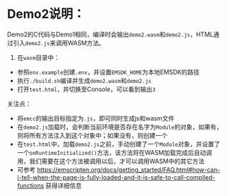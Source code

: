 # Demo2说明：

Demo2的C代码与Demo1相同，编译时会输出`demo2.wasm`和`demo2.js`，HTML通过引入`demo2.js`来调用WASM方法。

1. 在`wasm`目录中：
  - 参照`env.example`创建`.env`，并设置`EMSDK_HOME`为本地EMSDK的路径
  - 执行`./build.sh`编译并生成`demo2.wasm`和`demo2.js`
  - 打开`test.html`，并切换至Console，可以看到输出`3`

关注点：
- 将`emcc`的输出目标指定为`.js`，即可同时生成js和wasm文件
- 在`demo2.js`加载时，会判断当前环境是否存在名字为`Module`的对象，如果有，则将所有方法注入到这个对象中；如果没有，则创建一个
- 在`test.html`中，加载`demo2.js`之前，手动创建了一个`Module`对象，并设置了一个`onRuntimeInitialized()`方法，该方法将在WASM加载完成后自动调用，我们需要在这个方法被调用以后，才可以调用WASM中的其它方法
- 可参考 https://emscripten.org/docs/getting_started/FAQ.html#how-can-i-tell-when-the-page-is-fully-loaded-and-it-is-safe-to-call-compiled-functions 获得详细信息
